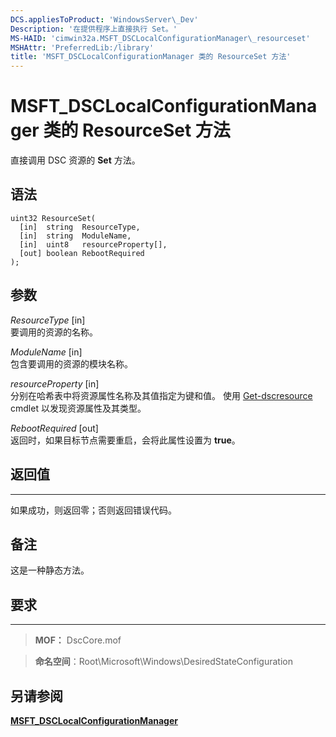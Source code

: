 ```yaml
---
DCS.appliesToProduct: 'WindowsServer\_Dev'
Description: '在提供程序上直接执行 Set。'
MS-HAID: 'cimwin32a.MSFT_DSCLocalConfigurationManager\_resourceset'
MSHAttr: 'PreferredLib:/library'
title: 'MSFT_DSCLocalConfigurationManager 类的 ResourceSet 方法'
---
```


# MSFT_DSCLocalConfigurationManager 类的 ResourceSet 方法

直接调用 DSC 资源的 **Set** 方法。

语法
------

```mof
uint32 ResourceSet(
  [in]  string  ResourceType,
  [in]  string  ModuleName,
  [in]  uint8   resourceProperty[],
  [out] boolean RebootRequired
);
```

参数
----------

*ResourceType* \[in\]  
要调用的资源的名称。

*ModuleName* \[in\]  
包含要调用的资源的模块名称。

*resourceProperty* \[in\]  
分别在哈希表中将资源属性名称及其值指定为键和值。 使用
[Get-dscresource](https://technet.microsoft.com/en-us/library/dn521625.aspx) cmdlet 以发现资源属性及其类型。

*RebootRequired* \[out\]  
返回时，如果目标节点需要重启，会将此属性设置为 **true**。

## 返回值
------------

如果成功，则返回零；否则返回错误代码。

## 备注

这是一种静态方法。

## 要求
------------
>**MOF：** DscCore.mof

>**命名空间**：Root\Microsoft\Windows\DesiredStateConfiguration


## 另请参阅


[**MSFT_DSCLocalConfigurationManager**](msft-dsclocalconfigurationmanager.md)

 

 





<!--HONumber=Apr16_HO2-->


